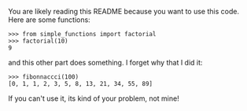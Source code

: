 You are likely reading this README because you want to use this code. Here are some functions:

    >>> from simple_functions import factorial
    >>> factorial(10)
    9

and this other part does something.  I forget why that I did it:

    >>> fibonnaccci(100)
    [0, 1, 1, 2, 3, 5, 8, 13, 21, 34, 55, 89]

If you can't use it, its kind of your problem, not mine!
